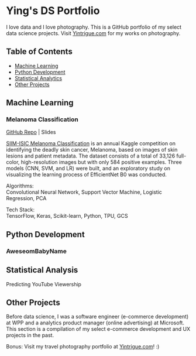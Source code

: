 # Ying's DS Portfolio

I love data and I love photography. This is a GitHub portfolio of my select data science projects. Visit [Yintrigue.com](https://yintrigue.com/) for my works on photography.

## Table of Contents

- [Machine Learning](#machine_learning)
- [Python Development](#python_dev)
- [Statistical Analytics](#statistical_analysis)
- [Other Projects](#others)

<a name="machine_learning"></a>

## Machine Learning

### Melanoma Classification 

[GitHub Repo](https://github.com/yintrigue/portfolio-ds/tree/master/melanoma) | Slides

[SIIM-ISIC Melanoma Classification](https://www.kaggle.com/c/siim-isic-melanoma-classification) is an annual Kaggle competition on identifying the deadly skin cancer, Melanoma, based on images of skin lesions and patient metadata. The dataset consists of a total of 33,126 full-color, high-resolution images but with only 584 positive examples. Three models (CNN, SVM, and LR) were built, and an exploratory study on visualizing the learning process of EfficientNet B0  was conducted.

Algorithms:  
Convolutional Neural Network, Support Vector Machine, Logistic Regression, PCA

Tech Stack:  
TensorFlow, Keras, Scikit-learn, Python, TPU, GCS

<a name="python_dev"></a>

## Python Development

### AweseomBabyName

<a name="statistical_analysis"></a>

## Statistical Analysis

Predicting YouTube Viewership

<a name="others"></a>

## Other Projects

Before data science, I was a software engineer (e-commerce development) at WPP and a analytics product manager (online advertising) at Microsoft. This section is a compilation of my select e-commerce development and UX projects in the past.

Bonus: Visit my travel photography portfolio at [Yintrigue.com]()! :)
